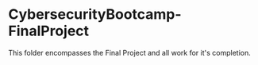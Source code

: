 # CybersecurityBootcamp-FinalProject
This folder encompasses the Final Project and all work for it's completion. 
